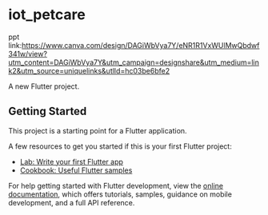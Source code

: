 # iot_petcare

ppt link:https://www.canva.com/design/DAGiWbVya7Y/eNR1R1VxWUlMwQbdwf341w/view?utm_content=DAGiWbVya7Y&utm_campaign=designshare&utm_medium=link2&utm_source=uniquelinks&utlId=hc03be6bfe2

A new Flutter project.

## Getting Started

This project is a starting point for a Flutter application.

A few resources to get you started if this is your first Flutter project:

- [Lab: Write your first Flutter app](https://docs.flutter.dev/get-started/codelab)
- [Cookbook: Useful Flutter samples](https://docs.flutter.dev/cookbook)

For help getting started with Flutter development, view the
[online documentation](https://docs.flutter.dev/), which offers tutorials,
samples, guidance on mobile development, and a full API reference.
